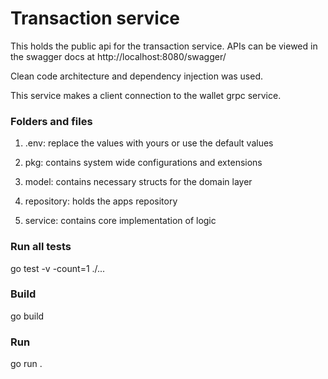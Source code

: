 # Transaction service

This holds the public api for the transaction service.
APIs can be viewed in the swagger docs at http://localhost:8080/swagger/

Clean code architecture and dependency injection was used.

This service makes a client connection to the wallet grpc service.

### Folders and files

1. .env: replace the values with yours or use the default values

2. pkg: contains system wide configurations and extensions

3. model: contains necessary structs for the domain layer

4. repository: holds the apps repository

5. service: contains core implementation of logic

### Run all tests

go test -v -count=1 ./...

### Build

go build

### Run

go run .
